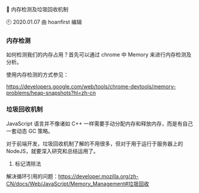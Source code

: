 🐾 内存检测及垃圾回收机制

🕘 2020.01.07 由 hoanfirst 编辑


### 内存检测

如何检测我们的内存占用？首先可以通过 chrome 中 Memory 来进行内存检测及分析。

使用内存检测的方式参见：

https://developers.google.com/web/tools/chrome-devtools/memory-problems/heap-snapshots?hl=zh-cn

### 垃圾回收机制

JavaScript 语言并不像诸如 C++ 一样需要手动分配内存和释放内存，而是有自己一套动态 GC 策略。

对于前端开发，垃圾回收机制了解的不用很多，但对于用于运行于服务器上的NodeJS，就要深入研究和总结运用了。


1. 标记清除法

解决循环引用的问题：https://developer.mozilla.org/zh-CN/docs/Web/JavaScript/Memory_Management#垃圾回收
